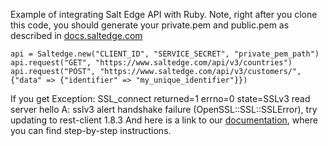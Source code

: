 Example of integrating Salt Edge API with Ruby.
Note, right after you clone this code, you should generate your private.pem and public.pem as described in [docs.saltedge.com](https://docs.saltedge.com/guides/signature/)

```
api = Saltedge.new("CLIENT_ID", "SERVICE_SECRET", "private_pem_path")
api.request("GET", "https://www.saltedge.com/api/v3/countries")
api.request("POST", "https://www.saltedge.com/api/v3/customers/", {"data" => {"identifier" => "my_unique_identifier"}})
```
If you get Exception: SSL_connect returned=1 errno=0 state=SSLv3 read server hello A: sslv3 alert handshake failure (OpenSSL::SSL::SSLError), try updating to rest-client 1.8.3
And here is a link to our [documentation](https://docs.saltedge.com/), where you can find step-by-step instructions.
